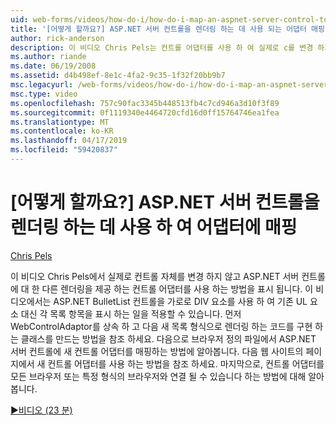 ```yaml
---
uid: web-forms/videos/how-do-i/how-do-i-map-an-aspnet-server-control-to-the-adaptor-used-to-render-it
title: '[어떻게 할까요?] ASP.NET 서버 컨트롤을 렌더링 하는 데 사용 되는 어댑터 매핑할 | Microsoft Docs'
author: rick-anderson
description: 이 비디오 Chris Pels는 컨트롤 어댑터를 사용 하 여 실제로 c를 변경 하지 않고 ASP.NET 서버 컨트롤에 대 한 다양 한 렌더링을 제공 하는 방법을 설명...
ms.author: riande
ms.date: 06/19/2008
ms.assetid: d4b498ef-8e1c-4fa2-9c35-1f32f20bb9b7
msc.legacyurl: /web-forms/videos/how-do-i/how-do-i-map-an-aspnet-server-control-to-the-adaptor-used-to-render-it
msc.type: video
ms.openlocfilehash: 757c90fac3345b448513fb4c7cd946a3d10f3f89
ms.sourcegitcommit: 0f1119340e4464720cfd16d0ff15764746ea1fea
ms.translationtype: MT
ms.contentlocale: ko-KR
ms.lasthandoff: 04/17/2019
ms.locfileid: "59420837"
---
```

# <a name="how-do-i-map-an-aspnet-server-control-to-the-adaptor-used-to-render-it"></a>[어떻게 할까요?] ASP.NET 서버 컨트롤을 렌더링 하는 데 사용 하 여 어댑터에 매핑

[Chris Pels](https://twitter.com/chrispels)

이 비디오 Chris Pels에서 실제로 컨트롤 자체를 변경 하지 않고 ASP.NET 서버 컨트롤에 대 한 다른 렌더링을 제공 하는 컨트롤 어댑터를 사용 하는 방법을 표시 됩니다. 이 비디오에서는 ASP.NET BulletList 컨트롤을 가로로 DIV 요소를 사용 하 여 기존 UL 요소 대신 각 목록 항목을 표시 하는 일을 적용할 수 있습니다. 먼저 WebControlAdaptor를 상속 하 고 다음 새 목록 형식으로 렌더링 하는 코드를 구현 하는 클래스를 만드는 방법을 참조 하세요. 다음으로 브라우저 정의 파일에서 ASP.NET 서버 컨트롤에 새 컨트롤 어댑터를 매핑하는 방법에 알아봅니다. 다음 웹 사이트의 페이지에서 새 컨트롤 어댑터를 사용 하는 방법을 참조 하세요. 마지막으로, 컨트롤 어댑터를 모든 브라우저 또는 특정 형식의 브라우저와 연결 될 수 있습니다 하는 방법에 대해 알아봅니다.

[&#9654;비디오 (23 분)](https://channel9.msdn.com/Blogs/ASP-NET-Site-Videos/how-do-i-map-an-aspnet-server-control-to-the-adaptor-used-to-render-it)
